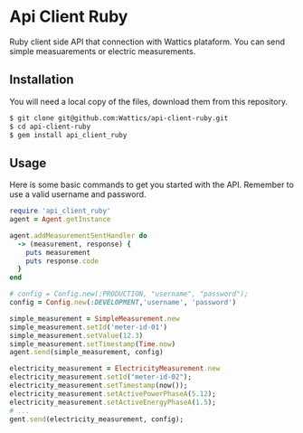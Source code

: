 # Api Client Ruby

Ruby client side API that connection with Wattics plataform. You can send simple measuarements or electric measurements.

## Installation

You will need a local copy of the files, download them from this repository.

```sh
$ git clone git@github.com:Wattics/api-client-ruby.git
$ cd api-client-ruby
$ gem install api_client_ruby
```

## Usage

Here is some basic commands to get you started with the API. Remember to use a valid username and password.

```ruby
require 'api_client_ruby'
agent = Agent.getInstance

agent.addMeasurementSentHandler do
  -> (measurement, response) {
    puts measurement
    puts response.code
  }
end

# config = Config.new(:PRODUCTION, "username", "password");
config = Config.new(:DEVELOPMENT,'username', 'password')

simple_measurement = SimpleMeasurement.new
simple_measurement.setId('meter-id-01')
simple_measurement.setValue(12.3)
simple_measurement.setTimestamp(Time.now)
agent.send(simple_measurement, config)

electricity_measurement = ElectricityMeasurement.new
electricity_measurement.setId("meter-id-02");
electricity_measurement.setTimestamp(now());
electricity_measurement.setActivePowerPhaseA(5.12);
electricity_measurement.setActiveEnergyPhaseA(1.5);
# ...
gent.send(electricity_measurement, config);
```
